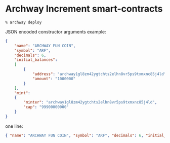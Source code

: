 # Archway Increment smart-contracts

`% archway deploy`

JSON encoded constructor arguments example:
```json
{
    "name": "ARCHWAY FUN COIN",
    "symbol": "ARF",
    "decimals": 6,
    "initial_balances":
    [
        {
            "address": "archway1gl8zm42ygtchts2elhn8vr5ps9txmxnc85j4ld",
            "amount": "1000000"
        }
    ],
    "mint":
    {
        "minter": "archway1gl8zm42ygtchts2elhn8vr5ps9txmxnc85j4ld",
        "cap": "99900000000"
    }
}
```
one line:
```json
{ "name": "ARCHWAY FUN COIN", "symbol": "ARF", "decimals": 6, "initial_balances": [ { "address": "archway1gl8zm42ygtchts2elhn8vr5ps9txmxnc85j4ld", "amount": "1000000" } ], "mint": { "minter": "archway1gl8zm42ygtchts2elhn8vr5ps9txmxnc85j4ld", "cap": "99900000000" } }```
